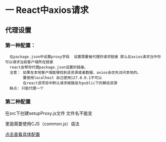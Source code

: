 # 一 React中axios请求
##   代理设置
###   第一种配置：
      在package.json中设置proxy字段  设置需要被代理的请求链接 那么在axios请求当中你可以请求当前客户端所在链接
      react会帮你代理package.json设置的链接。
      注意： 如果在本地客户端能够找到该资源或者数据，axios会优先访问本地的。
            要使用localhost 自己使用127.0.0.1不可以
            在react该项目中默认请求根路径为public下的静态资源
      缺点: 只能代理一个
###   第二种配置
在src下创建setupProxy.js文件  文件名不能变


里面需要使用CJS（common.js）语法
       
      
[点击查看具体配置](http://yxp2918.top/2021/05/29/%E6%A1%86%E6%9E%B6/React/react%E4%BB%A3%E7%90%86%E9%85%8D%E7%BD%AE/)